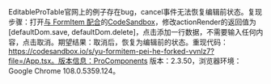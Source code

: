 EditableProTable官网上的例子存在bug，cancel事件无法恢复编辑前状态。复现步骤：打开[与 FormItem 配合](https://procomponents.ant.design/components/editable-table#%E4%B8%8E-formitem-%E9%85%8D%E5%90%88)的[CodeSandbox](https://codesandbox.io/s/uoqtrn)，修改actionRender的返回值为[defaultDom.save, defaultDom.delete]，点击添加一行数据，不需要输入任何内容，点击取消。期望结果：取消后，恢复为编辑前的状态。重现代码：https://codesandbox.io/s/yu-formitem-pei-he-forked-vvnlz7?file=/App.tsx。版本信息：ProComponents 版本：2.3.50，浏览器环境：Google Chrome 108.0.5359.124。
